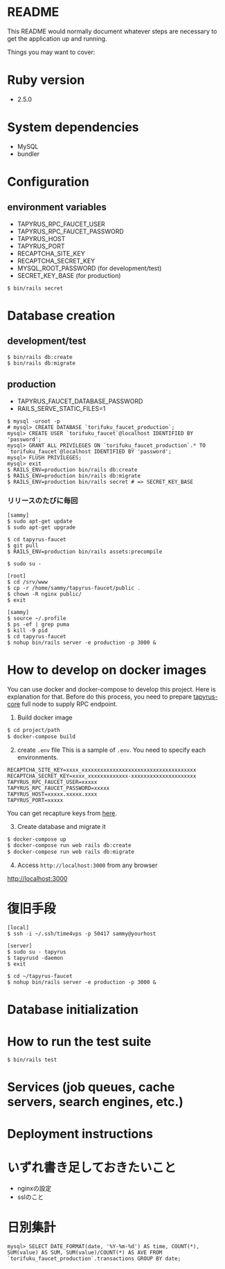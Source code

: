 # README

This README would normally document whatever steps are necessary to get the
application up and running.

Things you may want to cover:

# Ruby version
- 2.5.0

# System dependencies
- MySQL
- bundler

# Configuration
## environment variables
- TAPYRUS_RPC_FAUCET_USER
- TAPYRUS_RPC_FAUCET_PASSWORD
- TAPYRUS_HOST
- TAPYRUS_PORT
- RECAPTCHA_SITE_KEY
- RECAPTCHA_SECRET_KEY
- MYSQL_ROOT_PASSWORD (for development/test)
- SECRET_KEY_BASE (for production)
```
$ bin/rails secret
```

# Database creation
## development/test
```
$ bin/rails db:create
$ bin/rails db:migrate
```

## production
- TAPYRUS_FAUCET_DATABASE_PASSWORD
- RAILS_SERVE_STATIC_FILES=1

```
$ mysql -uroot -p
# mysql> CREATE DATABASE `torifuku_faucet_production`;
mysql> CREATE USER `torifuku_faucet`@localhost IDENTIFIED BY 'password';
mysql> GRANT ALL PRIVILEGES ON `torifuku_faucet_production`.* TO `torifuku_faucet`@localhost IDENTIFIED BY 'password';
mysql> FLUSH PRIVILEGES;
mysql> exit
$ RAILS_ENV=production bin/rails db:create
$ RAILS_ENV=production bin/rails db:migrate
$ RAILS_ENV=production bin/rails secret # => SECRET_KEY_BASE
```

### リリースのたびに毎回
```
[sammy]
$ sudo apt-get update
$ sudo apt-get upgrade

$ cd tapyrus-faucet
$ git pull
$ RAILS_ENV=production bin/rails assets:precompile

$ sudo su -

[root]
$ cd /srv/www
$ cp -r /home/sammy/tapyrus-faucet/public .
$ chown -R nginx public/
$ exit

[sammy]
$ source ~/.profile
$ ps -ef | grep puma
$ kill -9 pid
$ cd tapyrus-faucet
$ nohup bin/rails server -e production -p 3000 &
```

# How to develop on docker images

You can use docker and docker-compose to develop this project. Here is explanation for that.
Before do this process, you need to prepare [tapyrus-core](https://github.com/chaintope/tapyrus-core) full node to 
supply RPC endpoint.

1. Build docker image

```bash
$ cd project/path
$ docker-compose build
``` 

2. create `.env` file
This is a sample of `.env`. You need to specify each environments.

```text
RECAPTCHA_SITE_KEY=xxxx_xxxxxxxxxxxxxxxxxxxxxxxxxxxxxxxxxxxxx
RECAPTCHA_SECRET_KEY=xxxx_xxxxxxxxxxxxx-xxxxxxxxxxxxxxxxxxxxx
TAPYRUS_RPC_FAUCET_USER=xxxxx
TAPYRUS_RPC_FAUCET_PASSWORD=xxxxx
TAPYRUS_HOST=xxxxx.xxxxx.xxxx
TAPYRUS_PORT=xxxxx
```

You can get recapture keys from [here](https://www.google.com/recaptcha/intro/v3.html).

3. Create database and migrate it

```bash
$ docker-compose up
$ docker-compose run web rails db:create
$ docker-compose run web rails db:migrate
```

4. Access `http://localhost:3000` from any browser 

[http://localhost:3000](`http://localhost:3000`)

# 復旧手段
```
[local]
$ ssh -i ~/.ssh/time4vps -p 50417 sammy@yourhost

[server]
$ sudo su - tapyrus
$ tapyrusd -daemon
$ exit

$ cd ~/tapyrus-faucet
$ nohup bin/rails server -e production -p 3000 &
```


# Database initialization

# How to run the test suite

```
$ bin/rails test
```

# Services (job queues, cache servers, search engines, etc.)

# Deployment instructions

# いずれ書き足しておきたいこと
- nginxの設定
- sslのこと

# 日別集計

```
mysql> SELECT DATE_FORMAT(date, '%Y-%m-%d') AS time, COUNT(*), SUM(value) AS SUM, SUM(value)/COUNT(*) AS AVE FROM `torifuku_faucet_production`.transactions GROUP BY date;
```